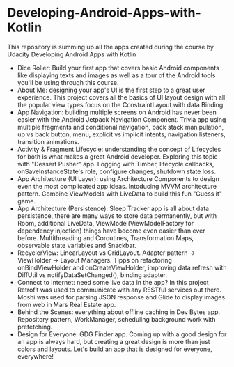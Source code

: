 # Developing-Android-Apps-with-Kotlin
This repository is summing up all the apps created during the course by Udacity Developing Android Apps with Kotlin

- Dice Roller: Build your first app that covers basic Android components like displaying texts and images as well as a tour of the Android tools you'll be using through this course.
- About Me: designing your app's UI is the first step to a great user experience. This project covers all the basics of UI layout design with all the popular view types focus on the ConstraintLayout with data Binding.
- App Navigation: building multiple screens on Android has never been easier with the Android Jetpack Navigation Component. Trivia app using multiple fragments and conditional navigation, back stack manipulation, up vs back button, menu, explicit vs implicit intents, navigation listeners, transition animations.
- Activity & Fragment Lifecycle: understanding the concept of Lifecycles for both is what makes a great Android developer. Exploring this topic with "Dessert Pusher" app. Logging with Timber, lifecycle callbacks, onSaveInstanceState's role, configure changes, shutdown state loss. 
- App Architecture (UI Layer): using Architecture Components to design even the most complicated app ideas. Intoducing MVVM architecture pattern. Combine ViewModels with LiveData to build this fun "Guess it" game.
- App Architecture (Persistence): Sleep Tracker app is all about data persistence, there are many ways to store data permanently, but with Room, additional LiveData, ViewModel(ViewModelFactory for dependency injection) things have become even easier than ever before. Multithreading and Coroutines, Transformation Maps, observable state variables and Snackbar.
- RecyclerView: LinearLayout vs GridLayout. Adapter pattern -> ViewHolder -> Layout Managers. Tipps on refactoring onBindViewHolder and onCreateViewHolder, improving data refresh with DiffUtil vs notifyDataSetChanged(), binding adapter.
- Connect to Internet: need some live data in the app? In this project Retrofit was used to communicate with any RESTful services out there. Moshi was used for parsing JSON response and Glide to display images from web in Mars Real Estate app.
- Behind the Scenes: everything about offline caching in Dev Bytes app. Repository pattern, WorkManager, scheduling background work with prefetching.
- Design for Everyone: GDG Finder app. Coming up with a good design for an app is always hard, but creating a great design is more than just colors and layouts. Let's build an app that is designed for everyone, everywhere! 
